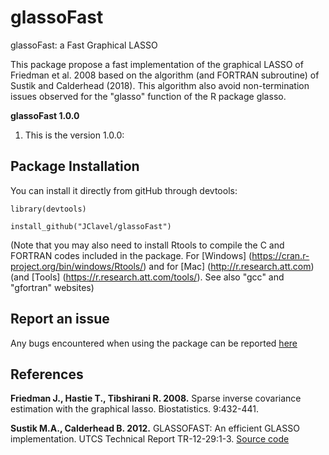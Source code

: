 # glassoFast
glassoFast: a Fast Graphical LASSO

This package propose a fast implementation of the graphical LASSO of Friedman et al. 2008 based on the algorithm (and FORTRAN subroutine) of Sustik and Calderhead (2018).
This algorithm also avoid non-termination issues observed for the "glasso" function of the R package glasso.


**glassoFast 1.0.0**

1. This is the version 1.0.0:
 
## **Package Installation**


You can install it directly from gitHub through devtools:

```
library(devtools)

install_github("JClavel/glassoFast")

```


(Note that you may also need to install Rtools to compile the C and FORTRAN codes included in the package. For [Windows] (https://cran.r-project.org/bin/windows/Rtools/) and for [Mac] (http://r.research.att.com) (and [Tools] (https://r.research.att.com/tools/). See also "gcc" and "gfortran" websites)

## **Report an issue**
Any bugs encountered when using the package can be reported [here](https://github.com/JClavel/glassoFast/issues)

## **References**
**Friedman J., Hastie T., Tibshirani R. 2008.** Sparse inverse covariance estimation with the graphical lasso. Biostatistics. 9:432-441.

**Sustik M.A., Calderhead B. 2012.** GLASSOFAST: An efficient GLASSO implementation. UTCS Technical Report TR-12-29:1-3. [Source code](http://www.cs.utexas.edu/users/sustik/glassofast/)

